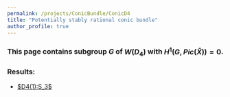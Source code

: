 ```yaml
---
permalink: /projects/ConicBundle/ConicD4
title: "Potentially stably rational conic bundle"
author_profile: true
---
```


### This page contains subgroup $G$ of $W(D_4)$ with $H^1(G,Pic(\bar{X}))=0$.


### Results:
<ul>
<li><a href="http://kaiqi-yang1994.github.io/projects/ConicBundle/D4(1).txt" target="_blank" rel="noopener noreferrer">$D4(1):S_3$</a></li>
</ul>


